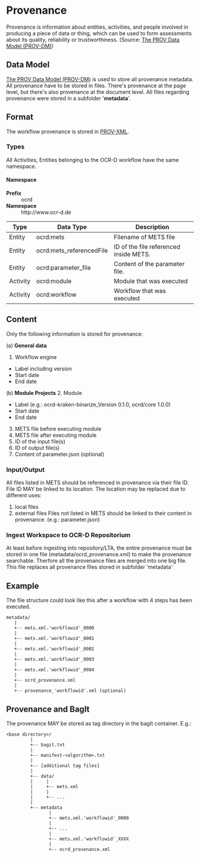 # Provenance
Provenance is information about entities, activities, and people involved in producing a piece of data or thing, which can be used to form assessments about its quality, reliability or trustworthiness. (Source: [The PROV Data Model (PROV-DM)](https://www.w3.org/TR/prov-dm/))

## Data Model
[The PROV Data Model (PROV-DM)](https://www.w3.org/TR/prov-dm/) is used to store all provenance metadata.
All provenance have to be stored in files. 
There's provenance at the page level, but there's also provenance at the document level.
All files regarding provenance were stored in a subfolder '**metadata**'.

## Format
The workflow provenance is stored in [PROV-XML](https://www.w3.org/TR/prov-xml/). 

### Types
All Activities, Entities belonging to the OCR-D workflow have the same namespace.
#### Namespace
<dl>
  <dt><strong>Prefix</strong></dt>
  <dd>ocrd</dd>
  <dt><strong>Namespace</strong></dt>
  <dd>http://www.ocr-d.de</dd>
</dl>

Type | Data Type | Description
-------- | -------- | --------
Entity   | ocrd:mets | Filename  of METS file
Entity   | ocrd:mets_referencedFile | ID of the file referenced inside METS. 
Entity   | ocrd:parameter_file   | Content of the parameter file.
Activity   | ocrd:module | Module that was executed 
Activity   | ocrd:workflow | Workflow that was executed


## Content 
Only the following information is stored for provenance:

(a) **General data**

1. Workflow engine 
  - Label including version
  - Start date
  - End date

(b) **Module Projects**
2. Module 
  - Label (e.g.: ocrd-kraken-binarize_Version 0.1.0, ocrd/core 1.0.0)
  - Start date
  - End date
3. METS file before executing module
4. METS file after executing module
5. ID of the input file(s)
6. ID of output file(s)
7. Content of parameter.json (optional)

### Input/Output
All files listed in METS should be referenced in provenance via their file ID.
File ID MAY be linked to its location. The location may be replaced due to 
different uses:
1. local files
2. external files
Files not listed in METS should be linked to their content in provenance. (e.g.: parameter.json)

### Ingest Workspace to OCR-D Repositorium
At least before ingesting into repository/LTA, the entire provenance must be stored in one file (metadata/ocrd_provenance.xml) to make the provenance searchable.
Therfore all the provenance files are merged into one big file.
This file replaces all provenance files stored in subfolder 'metadata'

## Example
The file structure could look like this after a workflow with 4 steps has been executed.
```
metadata/
   |
   +-- mets.xml.'workflowid'_0000
   |
   +-- mets.xml.'workflowid'_0001
   |
   +-- mets.xml.'workflowid'_0002
   |
   +-- mets.xml.'workflowid'_0003
   |
   +-- mets.xml.'workflowid'_0004
   |
   +-- ocrd_provenance.xml
   |
   +-- provenance_'workflowid'.xml (optional)
```

## Provenance and BagIt
The provenance MAY be stored as tag directory in the bagIt container.
E.g.:
```
<base directory>/
         |
         +-- bagit.txt
         |
         +-- manifest-<algorithm>.txt
         |
         +-- [additional tag files]
         |
         +-- data/
         |     |
         |     +-- mets.xml
         |     |
         |     +-- ...
         |
         +-- metadata
                |
                +-- mets.xml.'workflowid'_0000
                |
                +-- ...
                |
                +-- mets.xml.'workflowid'_XXXX
                |
                +-- ocrd_provenance.xml

```

